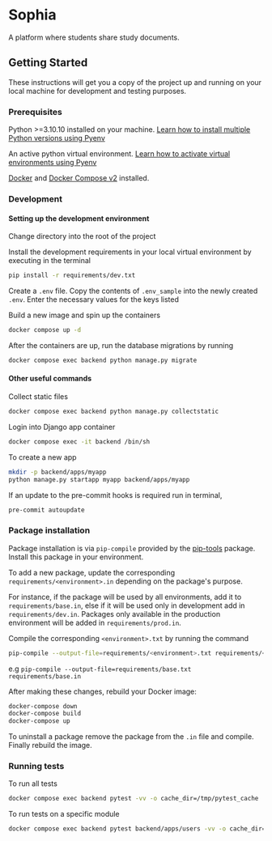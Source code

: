 # Sophia

A platform where students share study documents.

## Getting Started

These instructions will get you a copy of the project up and running on your local machine for development and testing purposes.

### Prerequisites

Python >=3.10.10 installed on your machine. [Learn how to install multiple Python versions using Pyenv](https://realpython.com/intro-to-pyenv/)

An active python virtual environment. [Learn how to activate virtual environments using Pyenv](https://realpython.com/intro-to-pyenv/#virtual-environments-and-pyenv)

[Docker](https://docs.docker.com/engine/install/) and [Docker Compose v2](https://docs.docker.com/compose/migrate/) installed.

### Development

#### Setting up the development environment

Change directory into the root of the project

Install the development requirements in your local virtual environment by executing in the terminal

```sh
pip install -r requirements/dev.txt
```

Create a `.env` file. Copy the contents of `.env_sample` into the newly created `.env`. Enter
the necessary values for the keys listed

Build a new image and spin up the containers

```sh
docker compose up -d
```

After the containers are up, run the database migrations by running

```sh
docker compose exec backend python manage.py migrate
```

#### Other useful commands

Collect static files

```sh
docker compose exec backend python manage.py collectstatic
```

Login into Django app container

```sh
docker compose exec -it backend /bin/sh
```

To create a new app

```sh
mkdir -p backend/apps/myapp
python manage.py startapp myapp backend/apps/myapp
```

If an update to the pre-commit hooks is required run in terminal,

```sh
pre-commit autoupdate
```

### Package installation

Package installation is via `pip-compile` provided by the [pip-tools](https://pypi.org/project/pip-tools/) package. Install this package in your environment.

To add a new package, update the corresponding `requirements/<environment>.in` depending on the package's purpose.

For instance, if the package will be used by all environments, add it to `requirements/base.in`, else if it will be used only in development add in `requirements/dev.in`. Packages only available in the production environment will be added in `requirements/prod.in`.

Compile the corresponding `<environment>.txt` by running the command

```sh
pip-compile --output-file=requirements/<environment>.txt requirements/<environment>.in
```

e.g `pip-compile --output-file=requirements/base.txt requirements/base.in`

After making these changes, rebuild your Docker image:

```sh
docker-compose down
docker-compose build
docker-compose up
```

To uninstall a package remove the package from the `.in` file and compile. Finally rebuild the image.

### Running tests

To run all tests

```sh
docker compose exec backend pytest -vv -o cache_dir=/tmp/pytest_cache
```

To run tests on a specific module

```sh
docker compose exec backend pytest backend/apps/users -vv -o cache_dir=/tmp/pytest_cache
```
